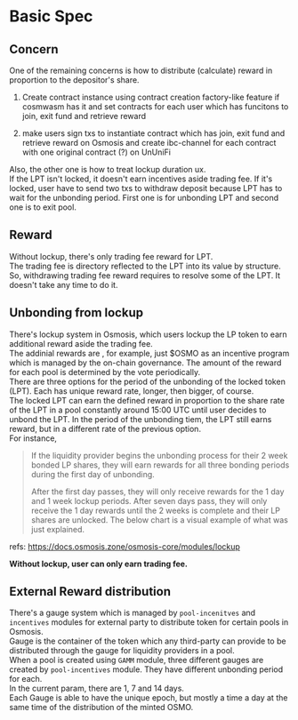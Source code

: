 # Basic Spec

## Concern

One of the remaining concerns is how to distribute (calculate) reward in proportion to the depositor's share.

1. Create contract instance using contract creation factory-like feature if cosmwasm has it and set contracts for each user which has funcitons to join, exit fund and retrieve reward

2. make users sign txs to instantiate contract which has join, exit fund and retrieve reward on Osmosis and create ibc-channel for each contract with one original contract (?) on UnUniFi 

Also, the other one is how to treat lockup duration ux.   
If the LPT isn't locked, it doesn't earn incentives aside trading fee. If it's locked, user have to send two txs to withdraw deposit because LPT has to wait for the unbonding period. First one is for unbonding LPT and second one is to exit pool.   

## Reward

Without lockup, there's only trading fee reward for LPT.   
The trading fee is directory reflected to the LPT into its value by structure. So, withdrawing trading fee reward requires to resolve some of the LPT. It doesn't take any time to do it.

## Unbonding from lockup

There's lockup system in Osmosis, which users lockup the LP token to earn additional reward aside the trading fee.   
The addinial rewards are , for example, just $OSMO as an incentive program which is managed by the on-chain governance. The amount of the reward for each pool is determined by the vote periodically.   
There are three options for the period of the unbonding of the locked token (LPT). Each has unique reward rate, longer, then bigger, of course.   
The locked LPT can earn the defined reward in proportion to the share rate of the LPT in a pool constantly around 15:00 UTC until user decides to unbond the LPT. In the period of the unbonding tiem, the LPT still earns reward, but in a different rate of the previous option.   
For instance,
> If the liquidity provider begins the unbonding process for their 2 week bonded LP shares, they will earn rewards for all three bonding periods during the first day of unbonding.
>
> After the first day passes, they will only receive rewards for the 1 day and 1 week lockup periods. After seven days pass, they will only receive the 1 day rewards until the 2 weeks is complete and their LP shares are unlocked. The below chart is a visual example of what was just explained.

refs:
https://docs.osmosis.zone/osmosis-core/modules/lockup

**Without lockup, user can only earn trading fee.**   

## External Reward distribution

There's a gauge system which is managed by `pool-incenitves` and `incentives` modules for external party to distribute token for certain pools in Osmosis.   
Gauge is the container of the token which any third-party can provide to be distributed through the gauge for liquidity providers in a pool.   
When a pool is created using `GAMM` module, three different gauges are created by `pool-incentives` module. They have different unbonding period for each.   
In the current param, there are 1, 7 and 14 days.   
Each Gauge is able to have the unique epoch, but mostly a time a day at the same time of the distribution of the minted OSMO.

